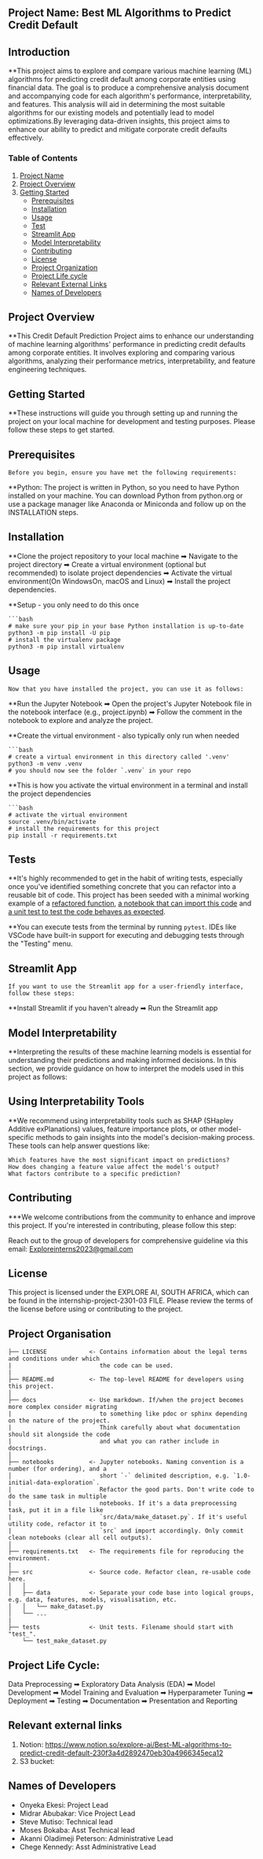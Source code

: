    ## Project Name: Best ML Algorithms to Predict Credit Default

## Introduction

**This project aims to explore and compare various machine learning (ML) algorithms for predicting credit default among corporate entities using financial data. The goal is to produce a comprehensive analysis document and accompanying code for each algorithm's performance, interpretability, and features. This analysis will aid in determining the most suitable algorithms for our existing models and potentially lead to model optimizations.By leveraging data-driven insights, this project aims to enhance our ability to predict and mitigate corporate credit defaults effectively.

### Table of Contents

1. [Project Name](#project-name)
2. [Project Overview](#project-overview)
3. [Getting Started](#getting-started)
   - [Prerequisites](#prerequisites)
   - [Installation](#installation)
   - [Usage](#usage)
   - [Test](#test)
   - [Streamlit App](#streamlit-app)
   - [Model Interpretability](#model-interpretability)
   - [Contributing](#contributing)
   - [License](#license)
   - [Project Organization](#project-organization)
   - [Project Life cycle](#Project-Life-cycle)
   - [Relevant External Links](#Relevant-External-Links)
   - [Names of Developers](#names-of-developers)


## Project Overview

**This Credit Default Prediction Project aims to enhance our understanding of machine learning algorithms' performance in predicting credit defaults among corporate entities. It involves exploring and comparing various algorithms, analyzing their performance metrics, interpretability, and feature engineering techniques.

## Getting Started

**These instructions will guide you through setting up and running the project on your local machine for development and testing purposes. Please follow these steps to get started.

## Prerequisites
    
    Before you begin, ensure you have met the following requirements:
    
**Python: 
The project is written in Python, so you need to have Python installed on your machine. You can download Python from python.org or use a package manager like Anaconda or Miniconda and follow up on the INSTALLATION steps.

 ## Installation

**Clone the project repository to your local machine ➡ Navigate to the project directory ➡ Create a virtual environment (optional but recommended) to isolate project dependencies ➡ Activate the virtual environment(On WindowsOn, macOS and Linux) ➡ Install the project dependencies.


**Setup - you only need to do this once

    ```bash
    # make sure your pip in your base Python installation is up-to-date
    python3 -m pip install -U pip
    # install the virtualenv package
    python3 -m pip install virtualenv

## Usage

    Now that you have installed the project, you can use it as follows:
    
**Run the Jupyter Notebook ➡ Open the project's Jupyter Notebook file in the notebook interface (e.g., project.ipynb) ➡ Follow the comment in the notebook to explore and analyze the project. 

**Create the virtual environment - also typically only run when needed

    ```bash
    # create a virtual environment in this directory called '.venv'
    python3 -m venv .venv
    # you should now see the folder `.venv` in your repo
    
**This is how you activate the virtual environment in a terminal and install the project dependencies

    ```bash
    # activate the virtual environment
    source .venv/bin/activate
    # install the requirements for this project
    pip install -r requirements.txt
    
## Tests

**It's highly recommended to get in the habit of writing tests, especially once you've identified something
concrete that you can refactor into a reusable bit of code. This project has been seeded with a minimal
working example of a [refactored function](src/data/make_dataset.py),
[a notebook that can import this code](notebooks/0.0-example.ipynb) and
[a unit test to test the code behaves as expected](tests/test_make_dataset.py).

**You can execute tests from the terminal by running `pytest`. IDEs like VSCode have built-in support for
executing and debugging tests through the "Testing" menu.

## Streamlit App

    If you want to use the Streamlit app for a user-friendly interface, follow these steps:
    
**Install Streamlit if you haven't already ➡ Run the Streamlit app

## Model Interpretability

**Interpreting the results of these machine learning models is essential for understanding their predictions and making informed decisions. In this section, we provide guidance on how to interpret the models used in this project as follows:

## Using Interpretability Tools

**We recommend using interpretability tools such as SHAP (SHapley Additive exPlanations) values, feature importance plots, or other model-specific methods to gain insights into the model's decision-making process. These tools can help answer questions like:

    Which features have the most significant impact on predictions?
    How does changing a feature value affect the model's output?
    What factors contribute to a specific prediction?
    
## Contributing

***We welcome contributions from the community to enhance and improve this project. If you're interested in contributing, please follow this step:

 Reach out to the group of developers for comprehensive guideline via this email: Exploreinterns2023@gmail.com


## License

This project is licensed under the EXPLORE AI, SOUTH AFRICA, which can be found in the internship-project-2301-03 FILE. Please review the terms of the license before using or contributing to the project.


## Project Organisation

```ascii
├── LICENSE            <- Contains information about the legal terms and conditions under which
|                         the code can be used.
|
├── README.md          <- The top-level README for developers using this project.
│
├── docs               <- Use markdown. If/when the project becomes more complex consider migrating
|                         to something like pdoc or sphinx depending on the nature of the project.
|                         Think carefully about what documentation should sit alongside the code
|                         and what you can rather include in docstrings.
│
├── notebooks          <- Jupyter notebooks. Naming convention is a number (for ordering), and a
│                         short `-` delimited description, e.g. `1.0-initial-data-exploration`.
|                         Refactor the good parts. Don't write code to do the same task in multiple
|                         notebooks. If it's a data preprocessing task, put it in a file like
|                         `src/data/make_dataset.py`. If it's useful utility code, refactor it to
|                         `src` and import accordingly. Only commit clean notebooks (clear all cell outputs).
│
├── requirements.txt   <- The requirements file for reproducing the environment.
|
├── src                <- Source code. Refactor clean, re-usable code here.
│   │
│   ├── data           <- Separate your code base into logical groups, e.g. data, features, models, visualisation, etc.
│   │   └── make_dataset.py
│   └── ...
|
├── tests              <- Unit tests. Filename should start with "test_".
    └── test_make_dataset.py
```

## Project Life Cycle: 

Data Preprocessing ➡ Exploratory Data Analysis (EDA) ➡ Model Development ➡ Model Training and Evaluation ➡ Hyperparameter Tuning ➡ Deployment ➡ Testing ➡ Documentation ➡ Presentation and Reporting

## Relevant external links

1. Notion: https://www.notion.so/explore-ai/Best-ML-algorithms-to-predict-credit-default-230f3a4d2892470eb30a4966345eca12
2. S3 bucket:

## Names of Developers

- Onyeka Ekesi: Project Lead
- Midrar Abubakar: Vice Project Lead
- Steve Mutiso: Technical lead
- Moses Bokaba: Asst Technical lead
- Akanni Oladimeji Peterson: Administrative Lead
- Chege Kennedy: Asst Administrative Lead
